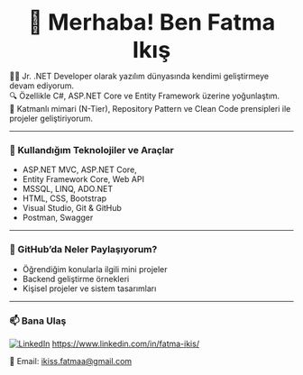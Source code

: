 <p align="center">
  <strong><span style="font-size:40px">👋 Merhaba! Ben Fatma Ikış</span></strong>
</p>


👩‍💻 Jr. .NET Developer olarak yazılım dünyasında kendimi geliştirmeye devam ediyorum.  
🔍 Özellikle C#, ASP.NET Core ve Entity Framework üzerine yoğunlaştım.  
🧱 Katmanlı mimari (N-Tier), Repository Pattern ve Clean Code prensipleri ile projeler geliştiriyorum.

---

### 🚀 Kullandığım Teknolojiler ve Araçlar

- ASP.NET MVC, ASP.NET Core,
- Entity Framework Core, Web API
- MSSQL, LINQ, ADO.NET
- HTML, CSS, Bootstrap
- Visual Studio, Git & GitHub
- Postman, Swagger

---

### 📂 GitHub’da Neler Paylaşıyorum?

- Öğrendiğim konularla ilgili mini projeler
- Backend geliştirme örnekleri
- Kişisel projeler ve sistem tasarımları

---

### 📫 Bana Ulaş

[<img src="https://img.icons8.com/ios-filled/30/0077B5/linkedin.png" alt="LinkedIn"/>](https://www.linkedin.com/in/fatma-ikis/) https://www.linkedin.com/in/fatma-ikis/

📧 Email: ikiss.fatmaa@gmail.com

